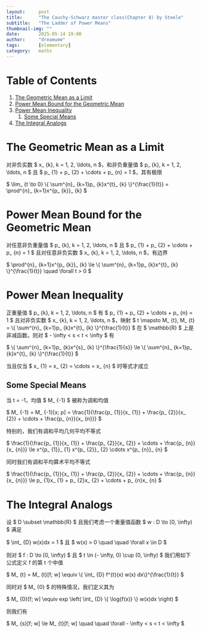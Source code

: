 ```yaml
---
layout:     post
title:      "The Cauchy-Schwarz master class(Chapter 8) by Steele"
subtitle:   "The Ladder of Power Means"
thumbnail-img: ""
date:       2025-05-14 19:00
author:     "dreamume"
tags: 		[elementary]
category:   maths
---
```

<head>
    <script src="https://cdn.mathjax.org/mathjax/latest/MathJax.js?config=TeX-AMS-MML_HTMLorMML" type="text/javascript"></script>
    <script type="text/x-mathjax-config">
        MathJax.Hub.Config({
            tex2jax: {
            skipTags: ['script', 'noscript', 'style', 'textarea', 'pre'],
            inlineMath: [['$','$']]
            }
        });
    </script>
</head>

# Table of Contents

1.  [The Geometric Mean as a Limit](#orgcc3bd4f)
2.  [Power Mean Bound for the Geometric Mean](#org9538d8a)
3.  [Power Mean Inequality](#orgff37b2c)
    1.  [Some Special Means](#orgf40311f)
4.  [The Integral Analogs](#orgb05f110)


<a id="orgcc3bd4f"></a>

# The Geometric Mean as a Limit

对非负实数 $ x_ {k}, k = 1, 2, \\ldots, n $，和非负重量值 $ p_ {k}, k = 1, 2, \\ldots, n $ 且 $ p_ {1} + p_ {2} + \\cdots + p_ {n} = 1 $，其有极限

$ \\lim_ {t \\to 0} \\{ \\sum^{n}_ {k=1}p_ {k}x^{t}_ {k} \\}^{\\frac{1}{t}} = \\prod^{n}_ {k=1}x^{p_ {k}}_ {k} $


<a id="org9538d8a"></a>

# Power Mean Bound for the Geometric Mean

对任意非负重量值 $ p_ {k}, k = 1, 2, \\ldots, n $ 且 $ p_ {1} + p_ {2} + \\cdots + p_ {n} = 1 $ 且对任意非负实数 $ x_ {k}, k = 1, 2, \\ldots, n $，有边界

$ \\prod^{n}_ {k=1}x^{p_ {k}}_ {k} \\le \\{ \\sum^{n}_ {k=1}p_ {k}x^{t}_ {k} \\}^{\\frac{1}{t}} \\quad \\forall t > 0 $


<a id="orgff37b2c"></a>

# Power Mean Inequality

正重量值 $ p_ {k}, k = 1, 2, \\ldots, n $ 有 $ p_ {1} + p_ {2} + \\cdots + p_ {n} = 1 $ 且对非负实数 $ x_ {k}, k = 1, 2, \\ldots, n $，映射 $ t \\mapsto M_ {t}, M_ {t} = \\{ \\sum^{n}_ {k=1}p_ {k}x^{t}_ {k} \\}^{\\frac{1}{t}} $ 在 $ \\mathbb{R} $ 上是非减函数。则对 $ - \\infty < s < t < \\infty $ 有

$ \\{ \\sum^{n}_ {k=1}p_ {k}x^{s}_ {k} \\}^{\\frac{1}{s}} \\le \\{ \\sum^{n}_ {k=1}p_ {k}x^{t}_ {k} \\}^{\\frac{1}{t}} $

当且仅当 $ x_ {1} = x_ {2} = \\cdots = x_ {n} $ 时等式才成立


<a id="orgf40311f"></a>

## Some Special Means

当 t = -1，均值 $ M_ {-1} $ 被称为调和均值

$ M_ {-1} = M_ {-1}[x; p] = \\frac{1}{\\frac{p_ {1}}{x_ {1}} + \\frac{p_ {2}}{x_ {2}} + \\cdots + \\frac{p_ {n}}{x_ {n}}} $

特别的，我们有调和平均几何平均不等式

$ \\frac{1}{\\frac{p_ {1}}{x_ {1}} + \\frac{p_ {2}}{x_ {2}} + \\cdots + \\frac{p_ {n}}{x_ {n}}} \\le x^{p_ {1}}_ {1} x^{p_ {2}}_ {2} \\cdots x^{p_ {n}}_ {n} $

同时我们有调和平均算术平均不等式

$ \\frac{1}{\\frac{p_ {1}}{x_ {1}} + \\frac{p_ {2}}{x_ {2}} + \\cdots + \\frac{p_ {n}}{x_ {n}}} \\le p_ {1}x_ {1} + p_ {2}x_ {2} + \\cdots + p_ {n}x_ {n} $


<a id="orgb05f110"></a>

# The Integral Analogs

设 $ D \\subset \\mathbb{R} $ 且我们考虑一个重量值函数 $ w : D \\to [0, \\infty) $ 满足

$ \\int_ {D} w(x)dx = 1 $ 且 $ w(x) > 0 \\quad \\quad \\forall x \\in D $

则对 $ f : D \\to [0, \\infty) $ 且 $ t \\in (- \\infty, 0) \\cup (0, \\infty) $ 我们用如下公式定义 f 的第 t 个中值

$ M_ {t} = M_ {t}[f; w] \\equiv \\{ \\int_ {D} f^{t}(x) w(x) dx\\}^{\\frac{1}{t}} $

同时对 $ M_ {0} $ 的特殊情况，我们定义其为

$ M_ {0}[f; w] \\equiv exp \\left( \\int_ {D} \\{ \\log{f(x)} \\} w(x)dx \\right) $

则我们有

$ M_ {s}[f; w] \\le M_ {t}[f; w] \\quad \\quad \\forall - \\infty < s < t < \\infty $
